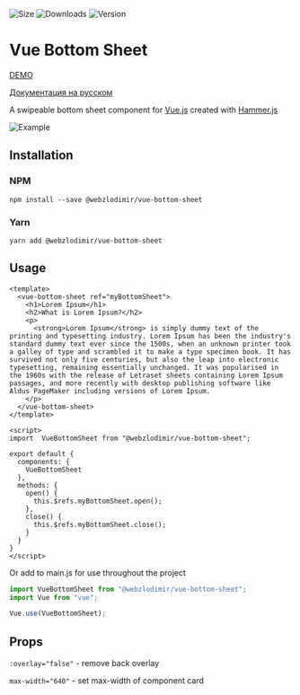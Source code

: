 ![Size](https://img.shields.io/bundlephobia/minzip/@webzlodimir/vue-bottom-sheet)
![Downloads](https://img.shields.io/npm/dw/@webzlodimir/vue-bottom-sheet)
![Version](https://img.shields.io/npm/v/@webzlodimir/vue-bottom-sheet)
# Vue Bottom Sheet 

[DEMO](https://webzlodimir.github.io/vue-bottom-sheet-demo/) 

[Документация на русском](https://github.com/webzlodimir/vue-bottom-sheet/blob/master/README_RU.MD)

A swipeable bottom sheet component for [Vue.js](https://vuejs.org/) created with [Hammer.js](https://hammerjs.github.io/)

![Example](https://anyprinter.ru/example.gif)

## Installation

### NPM

`npm install --save @webzlodimir/vue-bottom-sheet`

### Yarn

`yarn add @webzlodimir/vue-bottom-sheet`

## Usage

```vue
<template>
  <vue-bottom-sheet ref="myBottomSheet">
    <h1>Lorem Ipsum</h1>
    <h2>What is Lorem Ipsum?</h2>
    <p>
      <strong>Lorem Ipsum</strong> is simply dummy text of the printing and typesetting industry. Lorem Ipsum has been the industry's standard dummy text ever since the 1500s, when an unknown printer took a galley of type and scrambled it to make a type specimen book. It has survived not only five centuries, but also the leap into electronic typesetting, remaining essentially unchanged. It was popularised in the 1960s with the release of Letraset sheets containing Lorem Ipsum passages, and more recently with desktop publishing software like Aldus PageMaker including versions of Lorem Ipsum.
    </p>
  </vue-bottom-sheet>
</template>

<script>
import  VueBottomSheet from "@webzlodimir/vue-bottom-sheet";

export default {
  components: {
    VueBottomSheet
  },
  methods: {
    open() {
      this.$refs.myBottomSheet.open();
    },
    close() {
      this.$refs.myBottomSheet.close();
    }
  }
}
</script>
```

Or add to main.js for use throughout the project
```js
import VueBottomSheet from "@webzlodimir/vue-bottom-sheet";
import Vue from "vue";

Vue.use(VueBottomSheet);
```

## Props

`:overlay="false"` - remove back overlay

`max-width="640"` - set max-width of component card
